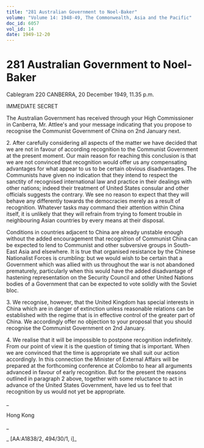 ```yaml
---
title: "281 Australian Government to Noel-Baker"
volume: "Volume 14: 1948-49, The Commonwealth, Asia and the Pacific"
doc_id: 6057
vol_id: 14
date: 1949-12-20
---
```


# 281 Australian Government to Noel-Baker

Cablegram 220 CANBERRA, 20 December 1949, 11.35 p.m.

IMMEDIATE SECRET

The Australian Government has received through your High Commissioner in Canberra, Mr. Attlee's and your message indicating that you propose to recognise the Communist Government of China on 2nd January next.

2\. After carefully considering all aspects of the matter we have decided that we are not in favour of according recognition to the Communist Government at the present moment. Our main reason for reaching this conclusion is that we are not convinced that recognition would offer us any compensating advantages for what appear to us to be certain obvious disadvantages. The Communists have given no indication that they intend to respect the sanctity of recognised international law and practice in their dealings with other nations; indeed their treatment of United States consular and other officials suggests the contrary. We see no reason to expect that they will behave any differently towards the democracies merely as a result of recognition. Whatever tasks may command their attention within China itself, it is unlikely that they will refrain from trying to foment trouble in neighbouring Asian countries by every means at their disposal.

Conditions in countries adjacent to China are already unstable enough without the added encouragement that recognition of Communist China can be expected to lend to Communist and other subversive groups in South-East Asia and elsewhere. It is true that organised resistance by the Chinese Nationalist Forces is crumbling: but we would wish to be certain that a Government which was allied with us throughout the war is not abandoned prematurely, particularly when this would have the added disadvantage of hastening representation on the Security Council and other United Nations bodies of a Government that can be expected to vote solidly with the Soviet bloc.

3\. We recognise, however, that the United Kingdom has special interests in China which are in danger of extinction unless reasonable relations can be established with the regime that is in effective control of the greater part of China. We accordingly offer no objection to your proposal that you should recognise the Communist Government on 2nd January.

4\. We realise that it will be impossible to postpone recognition indefinitely. From our point of view it is the question of timing that is important. When we are convinced that the time is appropriate we shall suit our action accordingly. In this connection the Minister of External Affairs will be prepared at the forthcoming conference at Colombo to hear all arguments advanced in favour of early recognition. But for the present the reasons outlined in paragraph 2 above, together with some reluctance to act in advance of the United States Government, have led us to feel that recognition by us would not yet be appropriate.

_

Hong Kong

_

_ [AA:A1838/2, 494/30/1, i]_
